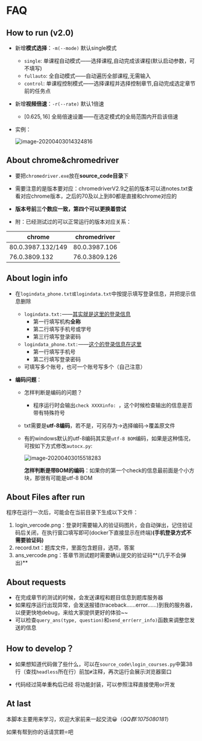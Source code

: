 # FAQ

## How to run (v2.0)

- 新增**模式选择**：`-m(--mode)`   默认single模式

  - `single`:      单课程自动模式——选择课程,自动完成该课程(默认启动参数，可不填写)
  - `fullauto`:  全自动模式——自动遍历全部课程,无需输入
  - `control`:    单课程控制模式——选择课程并选择控制章节,自动完成选定章节前的任务点

- 新增**视频倍速**：`-r(--rate)`   默认1倍速

  - $[0.625,16]$   全局倍速设置——在选定模式的全局范围内开启该倍速

- 实例：

  ![image-20200403014324816](D:\文档\音视频图片\照片图片\typoraphoto\FAQ\image-20200403014324816.png)



## About chrome&chromedriver

- 要把`chromedriver.exe`放在**source_code目录**下

- 需要注意的是版本要对应：chromedriverV2.9之前的版本可以进notes.txt查看对应chrome版本，之后的70及以上到80都是直接和chrome对应的

- **版本号前三个数应一致，第四个可以更换着尝试**

- 附：已经测试过的可以正常运行的版本对应关系：

| chrome | chromedriver |
| ------ | ------------ |
| 80.0.3987.132/149 | 80.0.3987.106 |
| 76.0.3809.132 | 76.0.3809.126 |



## About login info

- 在`logindata_phone.txt或logindata.txt`中按提示填写登录信息，并把提示信息删除

  - `logindata.txt:`——[其实就是这里的登录信息](https://passport2.chaoxing.com/login?refer=http://i.mooc.chaoxing.com)
    - 第一行填写机构**全称**
    - 第二行填写手机号或学号
    - 第三行填写登录密码
  - `logindata_phone.txt:`——[这个的登录信息在这里](https://passport2.chaoxing.com/wlogin)
    - 第一行填写手机号
    - 第二行填写登录密码
  - 可填写多个账号，也可一个账号写多个（自己注意）

- **编码问题**：

  - 怎样判断是编码的问题？

    - 程序运行时会输出`check XXXXinfo: `，这个时候检查输出的信息是否带有特殊符号

  - txt需要是**utf-8编码**，若不是，可另存为->选择编码->覆盖原文件

  - 有的windows默认的utf-8编码其实是`utf-8 BOM`编码，如果是这种情况，可按如下方式修改`autocx.py`:

    ![image-20200403015518283](D:\文档\音视频图片\照片图片\typoraphoto\FAQ\image-20200403015518283.png)

    **怎样判断是带BOM的编码**：如果你的第一个check的信息最前面是个小方块，那很有可能是utf-8 BOM



## About Files after run

程序在运行一次后，可能会在当前目录下生成以下文件：

1. login_vercode.png：登录时需要输入的验证码图片，会自动弹出，记住验证码后关闭，在执行窗口填写即可(docker下直接显示在终端)**(手机登录方式不需要验证码)**
2. record.txt：题库文件，里面包含题目，选项，答案
3. ans_vercode.png：答章节测试题时需要确认提交的验证码**(几乎不会弹出)**



## About requests

- 在完成章节的测试的时候，会发送课程和题目信息到题库服务器
- 如果程序运行出现异常，会发送报错(traceback……error……)到我的服务器，以便更快地debug，来给大家提供更好的体验~~
- 可以检查`query_ans(type, question)`和`send_err(err_info)`函数来调整您发送的信息



## How to develop？

- 如果想知道代码做了些什么，可以在`source_code\login_courses.py`中第38行（查找`headless`所在行）前加`#`注释，再次运行会展示浏览器窗口

- 代码经过简单重构后已经 将功能封装，可以参照注释直接使用or开发

  

## At last

本脚本主要用来学习，欢迎大家前来一起交流:grinning:（*QQ群:1075080181*）

如果有帮到你的话请赏颗:star:吧